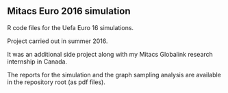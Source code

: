 ## Mitacs Euro 2016 simulation

R code files for the Uefa Euro 16 simulations. 

Project carried out in summer 2016. 

It was an additional side project along with my Mitacs Globalink research internship in Canada. 

The reports for the simulation and the graph sampling analysis are available in the repository root (as pdf files).
